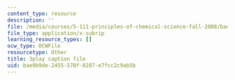 ```yaml
---
content_type: resource
description: ''
file: /media/courses/5-111-principles-of-chemical-science-fall-2008/bae9b9de2455578f8287e7fcc2c9ab5b_SbabED1wRMo.vtt
file_type: application/x-subrip
learning_resource_types: []
ocw_type: OCWFile
resourcetype: Other
title: 3play caption file
uid: bae9b9de-2455-578f-8287-e7fcc2c9ab5b
---
```

